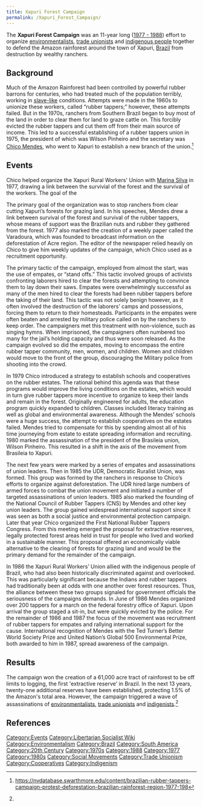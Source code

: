 ```yaml
---
title: Xapuri Forest Campaign
permalink: /Xapuri_Forest_Campaign/
---
```


The **Xapuri Forest Campaign** was an 11-year long ([1977 -
1988](Timeline_of_Libertarian_Socialism_in_South_America "wikilink"))
effort to organize [environmentalists](Environmentalism "wikilink"),
[trade unionists](Trade_Union "wikilink") and [indigenous
people](Indigenous_People "wikilink") together to defend the Amazon
rainforest around the town of Xapuri, [Brazil](Brazil "wikilink") from
destruction by wealthy ranchers.

## Background

Much of the Amazon Rainforest had been controlled by powerful rubber
barrons for centuries, who had treated much of the population terribly,
working in [slave-like](Slavery "wikilink") conditions. Attempts were
made in the 1960s to unionize these workers, called “rubber tappers;”
however, these attempts failed. But in the 1970s, ranchers from Southern
Brazil began to buy most of the land in order to clear them for land to
graze cattle on. This forcibly evicted the rubber tappers and cut them
off from their main source of income. This led to a successful
establishing of a rubber tappers union in 1975, the president of which
was Wilson Pinheiro and the secretary was [Chico
Mendes](Chico_Mendes "wikilink"), who went to Xapuri to establish a new
branch of the union.[^1]

## Events

Chico helped organize the Xapuri Rural Workers' Union with [Marina
Silva](Marina_Silva "wikilink") in 1977, drawing a link between the
survivial of the forest and the survival of the workers. The goal of the

The primary goal of the organization was to stop ranchers from clear
cutting Xapuri’s forests for grazing land. In his speeches, Mendes drew
a link between survival of the forest and survival of the rubber
tappers, whose means of support was the Brazilian nuts and rubber they
gathered from the forest. 1977 also marked the creation of a weekly
paper called the Varadoura, which was founded to broadcast information
on the deforestation of Acre region. The editor of the newspaper relied
heavily on Chico to give him weekly updates of the campaign, which Chico
used as a recruitment opportunity.

The primary tactic of the campaign, employed from almost the start, was
the use of empates, or “stand offs.” This tactic involved groups of
activists confronting laborers hired to clear the forests and attempting
to convince them to lay down their saws. Empates were overwhelmingly
successful as many of the men hired to clear the forests had been rubber
tappers before the taking of their land. This tactic was not solely
benign however, as it often involved the destruction of the laborers’
camps and possessions, forcing them to return to their homesteads.
Participants in the empates were often beaten and arrested by military
police called on by the ranchers to keep order. The campaigners met this
treatment with non-violence, such as singing hymns. When imprisoned, the
campaigners often numbered too many for the jail’s holding capacity and
thus were soon released. As the campaign evolved so did the empates,
moving to encompass the entire rubber tapper community, men, women, and
children. Women and children would move to the front of the group,
discouraging the Military police from shooting into the crowd.

In 1979 Chico introduced a strategy to establish schools and
cooperatives on the rubber estates. The rational behind this agenda was
that these programs would improve the living conditions on the estates,
which would in turn give rubber tappers more incentive to organize to
keep their lands and remain in the forest. Originally engineered for
adults, the education program quickly expanded to children. Classes
included literacy training as well as global and environmental
awareness. Although the Mendes’ schools were a huge success, the attempt
to establish cooperatives on the estates failed. Mendes tried to
compensate for this by spending almost all of his time journeying from
estate to estate spreading information and recruiting. 1980 marked the
assassination of the president of the Brasileia union, Wilson Pinheiro.
This resulted in a shift in the axis of the movement from Brasileia to
Xapuri.

The next few years were marked by a series of empates and assassinations
of union leaders. Then in 1985 the UDR, Democratic Ruralist Union, was
formed. This group was formed by the ranchers in response to Chico’s
efforts to organize against deforestation. The UDR hired large numbers
of armed forces to combat the union movement and initiated a number of
targeted assassinations of union leaders. 1985 also marked the founding
of the National Council of Rubber Tappers (CNS) by Mendes and other key
union leaders. The group gained widespread international support since
it was seen as both a social justice and environmental protection
campaign. Later that year Chico organized the First National Rubber
Tappers Congress. From this meeting emerged the proposal for extractive
reserves, legally protected forest areas held in trust for people who
lived and worked in a sustainable manner. This proposal offered an
economically viable alternative to the clearing of forests for grazing
land and would be the primary demand for the remainder of the campaign.

In 1986 the Xapuri Rural Workers’ Union allied with the indigenous
people of Brazil, who had also been historically discriminated against
and overlooked. This was particularly significant because the Indians
and rubber tappers had traditionally been at odds with one another over
forest resources. Thus, the alliance between these two groups signaled
for government officials the seriousness of the campaigns demands. In
June of 1986 Mendes organized over 200 tappers for a march on the
federal forestry office of Xapuri. Upon arrival the group staged a
sit-in, but were quickly evicted by the police. For the remainder of
1986 and 1987 the focus of the movement was recruitment of rubber
tappers for empates and rallying international support for the cause.
International recognition of Mendes with the Ted Turner’s Better World
Society Prize and United Nation’s Global 500 Environmental Prize, both
awarded to him in 1987, spread awareness of the campaign.

## Results

The campaign won the creation of a 61,000 acre tract of rainforest to be
off limits to logging, the first 'extractive reserve' in Brazil. In the
next 13 years, twenty-one additional reserves have been established,
protecting 1.5% of the Amazon's total area. However, the campaign
triggered a wave of assassinations of
[environmentalists](Environmentalism "wikilink"), [trade
unionists](Trade_Union "wikilink") and
[indigenists](Indigenism "wikilink").[^2]

## References

<references />

[Category:Events](Category:Events "wikilink") [Category:Libertarian
Socialist Wiki](Category:Libertarian_Socialist_Wiki "wikilink")
[Category:Environmentalism](Category:Environmentalism "wikilink")
[Category:Brazil](Category:Brazil "wikilink") [Category:South
America](Category:South_America "wikilink") [Category:20th
Century](Category:20th_Century "wikilink")
[Category:1970s](Category:1970s "wikilink")
[Category:1988](Category:1988 "wikilink")
[Category:1977](Category:1977 "wikilink")
[Category:1980s](Category:1980s "wikilink") [Category:Social
Movements](Category:Social_Movements "wikilink") [Category:Trade
Unionism](Category:Trade_Unionism "wikilink")
[Category:Cooperatives](Category:Cooperatives "wikilink")
[Category:Indigenism](Category:Indigenism "wikilink")

[^1]: <https://nvdatabase.swarthmore.edu/content/brazilian-rubber-tappers-campaign-protest-deforestation-brazilian-rainforest-region-1977-198>

[^2]: